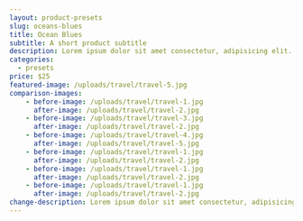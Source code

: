 ```yaml
---
layout: product-presets
slug: oceans-blues
title: Ocean Blues
subtitle: A short product subtitle
description: Lorem ipsum dolor sit amet consectetur, adipisicing elit. Iure ducimus ratione adipisci molestiae obcaecati nobis atque sunt voluptas delectus accusantium repellendus culpa temporibus commodi, veniam consequuntur distinctio quaerat, eos est!
categories: 
  - presets
price: $25
featured-image: /uploads/travel/travel-5.jpg
comparison-images:
    - before-image: /uploads/travel/travel-1.jpg
      after-image: /uploads/travel/travel-2.jpg
    - before-image: /uploads/travel/travel-3.jpg
      after-image: /uploads/travel/travel-2.jpg
    - before-image: /uploads/travel/travel-4.jpg
      after-image: /uploads/travel/travel-5.jpg
    - before-image: /uploads/travel/travel-1.jpg
      after-image: /uploads/travel/travel-2.jpg
    - before-image: /uploads/travel/travel-1.jpg
      after-image: /uploads/travel/travel-2.jpg
    - before-image: /uploads/travel/travel-1.jpg
      after-image: /uploads/travel/travel-2.jpg
change-description: Lorem ipsum dolor sit amet consectetur, adipisicing elit. Iure ducimus ratione adipisci molestiae obcaecati nobis atque sunt voluptas delectus accusantium repellendus culpa temporibus commodi, veniam consequuntur distinctio quaerat, eos est!
---
```


